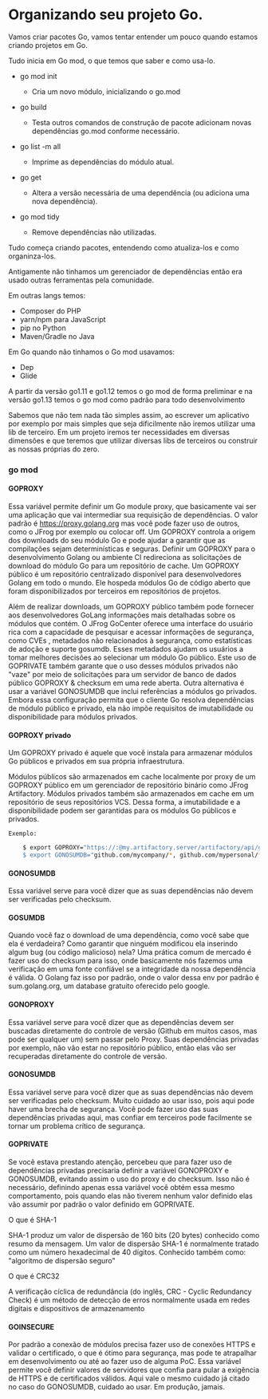 # Organizando seu projeto Go.


Vamos criar pacotes Go, vamos tentar entender um pouco quando estamos criando projetos em Go.


Tudo inicia em Go mod, o que temos que saber e como usa-lo.

 - go mod init 
 	- Cria um novo módulo, inicializando o go.mod

 - go build
 	- Testa outros comandos de construção de pacote adicionam novas dependências go.mod conforme necessário.

 - go list -m all 
 	- Imprime as dependências do módulo atual.

 - go get 
 	- Altera a versão necessária de uma dependência (ou adiciona uma nova dependência).

 - go mod tidy 
 	- Remove dependências não utilizadas.

Tudo começa criando pacotes, entendendo como atualiza-los e como organinza-los.

Antigamente não tinhamos um gerenciador de dependências então era usado outras ferramentas pela comunidade.

Em outras langs temos:

 - Composer do PHP
 - yarn/npm para JavaScript
 - pip no Python
 - Maven/Gradle no Java

 Em Go quando não tinhamos o Go mod usavamos:

  - Dep
  - Glide

A partir da versão go1.11 e go1.12 temos o go mod de forma preliminar e na versão go1.13 temos o go mod como padrão para todo desenvolvimento

Sabemos que não tem nada tão simples assim, ao escrever um aplicativo por exemplo por mais simples que seja dificilmente não iremos utilizar uma lib de terceiro.
Em um projeto iremos ter necessidades em diversas dimensões e que teremos que utilizar diversas libs de terceiros ou construir as nossas próprias do zero.


### go mod


#### GOPROXY

Essa variável permite definir um Go module proxy, que basicamente vai ser uma aplicação que vai intermediar sua requisição de dependências. O valor padrão é https://proxy.golang.org mas você pode fazer uso de outros, como o JFrog por exemplo ou colocar off. Um GOPROXY controla a origem dos downloads do seu módulo Go e pode ajudar a garantir que as compilações sejam determinísticas e seguras. Definir um GOPROXY para o desenvolvimento Golang ou ambiente CI redireciona as solicitações de download do módulo Go para um repositório de cache. Um GOPROXY público é um repositório centralizado disponível para desenvolvedores Golang em todo o mundo. Ele hospeda módulos Go de código aberto que foram disponibilizados por terceiros em repositórios de projetos.

Além de realizar downloads, um GOPROXY público também pode fornecer aos desenvolvedores GoLang informações mais detalhadas sobre os módulos que contém. O JFrog GoCenter oferece uma interface do usuário rica com a capacidade de pesquisar e acessar informações de segurança, como CVEs , metadados não relacionados à segurança, como estatísticas de adoção e suporte gosumdb. Esses metadados ajudam os usuários a tomar melhores decisões ao selecionar um módulo Go público. Este uso de GOPRIVATE também garante que o uso desses módulos privados não "vaze" por meio de solicitações para um servidor de banco de dados público GOPROXY & checksum em uma rede aberta. Outra alternativa é usar a variável GONOSUMDB que inclui referências a módulos go privados. Embora essa configuração permita que o cliente Go resolva dependências de módulo público e privado, ela não impõe requisitos de imutabilidade ou disponibilidade para módulos privados.


#### GOPROXY privado

Um GOPROXY privado é aquele que você instala para armazenar módulos Go públicos e privados em sua própria infraestrutura.

Módulos públicos são armazenados em cache localmente por proxy de um GOPROXY público em um gerenciador de repositório binário como JFrog Artifactory. Módulos privados também são armazenados em cache em um repositório de seus repositórios VCS. Dessa forma, a imutabilidade e a disponibilidade podem ser garantidas para os módulos Go públicos e privados. 
	
	Exemplo:
```bash
	$ export GOPROXY="https://:@my.artifactory.server/artifactory/api/go/go
	$ export GONOSUMDB="github.com/mycompany/*, github.com/mypersonal/*"
```

#### GONOSUMDB

Essa variável serve para você dizer que as suas dependências não devem ser verificadas pelo checksum.


#### GOSUMDB

Quando você faz o download de uma dependência, como você sabe que ela é verdadeira? Como garantir que ninguém modificou ela inserindo algum bug (ou código malicioso) nela?
Uma prática comum de mercado é fazer uso do checksum para isso, onde basicamente nós fazemos uma verificação em uma fonte confiável se a integridade da nossa dependência é válida. O Golang faz isso por padrão, onde o valor dessa env por padrão é sum.golang.org, um database gratuito oferecido pelo google.


#### GONOPROXY

Essa variável serve para você dizer que as dependências devem ser buscadas diretamente do controle de versão (Github em muitos casos, mas pode ser qualquer um) sem passar pelo Proxy. Suas dependências privadas por exemplo, não vão estar no repositório público, então elas vão ser recuperadas diretamente do controle de versão.

#### GONOSUMDB

Essa variável serve para você dizer que as suas dependências não devem ser verificadas pelo checksum. Muito cuidado ao usar isso, pois aqui pode haver uma brecha de segurança. Você pode fazer uso das suas dependências privadas aqui, mas confiar em terceiros pode facilmente se tornar um problema crítico de segurança.


#### GOPRIVATE

Se você estava prestando atenção, percebeu que para fazer uso de dependências privadas precisaria definir a variável GONOPROXY e GONOSUMDB, evitando assim o uso do proxy e do checksum. Isso não é necessário, definindo apenas essa variável você obtém essa mesmo comportamento, pois quando elas não tiverem nenhum valor definido elas vão assumir por padrão o valor definido em GOPRIVATE.


O que é SHA-1

SHA-1 produz um valor de dispersão de 160 bits (20 bytes) conhecido como resumo da mensagem. Um valor de dispersão SHA-1 é normalmente tratado como um número hexadecimal de 40 dígitos.
Conhecido também como: "algoritmo de dispersão seguro" 


O que é CRC32

A verificação cíclica de redundância (do inglês, CRC - Cyclic Redundancy Check) é um método de detecção de erros normalmente usada em redes digitais e dispositivos de armazenamento

#### GOINSECURE

Por padrão a conexão de módulos precisa fazer uso de conexões HTTPS e validar o certificado, o que é ótimo para segurança, mas pode te atrapalhar em desenvolvimento ou até ao fazer uso de alguma PoC.
Essa variável permite você definir valores de servidores que confia para pular a exigência de HTTPS e de certificados válidos. Aqui vale o mesmo cuidado já citado no caso do GONOSUMDB, cuidado ao usar. Em produção, jamais.
